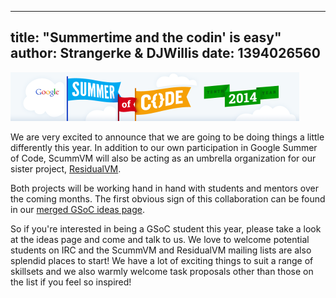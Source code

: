 
---
title: "Summertime and the codin' is easy"
author: Strangerke &amp; DJWillis
date: 1394026560
---

![GSoC 2014 Banner](/data/news/GSOC-14_banner.png)

We are very excited to announce that we are going to be doing things a little differently this year. In addition to our own participation in Google Summer of Code, ScummVM will also be acting as an umbrella organization for our sister project, [ResidualVM](http://www.residualvm.org/).

Both projects will be working hand in hand with students and mentors over the coming months. The first obvious sign of this collaboration can be found in our [merged GSoC ideas page](http://wiki.scummvm.org/index.php/GSoC_Ideas).

So if you're interested in being a GSoC student this year, please take a look at the ideas page and come and talk to us. We love to welcome potential students on IRC and the ScummVM and ResidualVM mailing lists are also splendid places to start! We have a lot of exciting things to suit a range of skillsets and we also warmly welcome task proposals other than those on the list if you feel so inspired!
